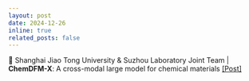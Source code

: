 ```yaml
---
layout: post
date: 2024-12-26
inline: true
related_posts: false
---
```


🤗 Shanghai Jiao Tong University & Suzhou Laboratory Joint Team | **ChemDFM-X**: A cross-modal large model for chemical materials <a href="https://mp.weixin.qq.com/s/1ycd0wv4mnmVUfgHd19nQA"> [Post]</a>

